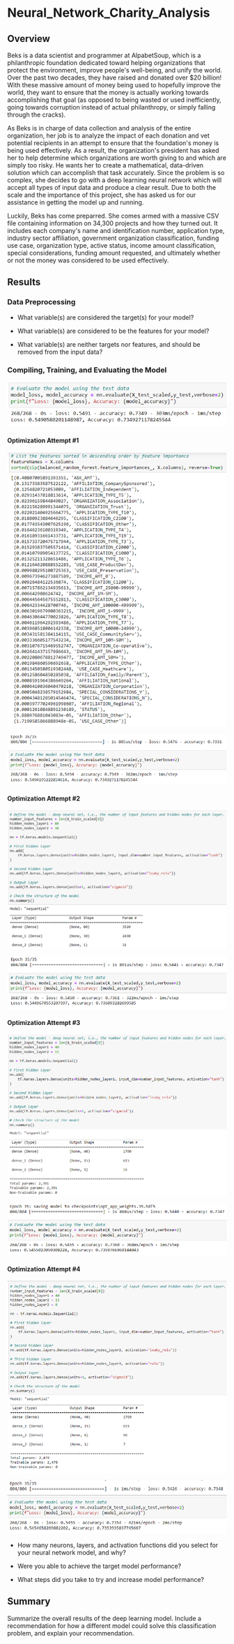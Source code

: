 # Neural_Network_Charity_Analysis

## Overview

Beks is a data scientist and programmer at AlpabetSoup, which is a philanthropic foundation dedicated toward helping organizations that protect the environment, improve people's well-being, and unify the world.  Over the past two decades, they have raised and donated over $20 billion!  With these massive amount of money being used to hopefully improve the world, they want to ensure that the money is actually working towards accomplishing that goal (as opposed to being wasted or used inefficiently, going towards corruption instead of actual philanthropy, or simply falling through the cracks).

As Beks is in charge of data collection and analysis of the entire organization, her job is to analyze the impact of each donation and vet potential recipients in an attempt to ensure that the foundation's money is being used effectively.  As a result, the organization's president has asked her to help determine which organizations are worth giving to and which are simply too risky.  He wants her to create a mathematical, data-driven solution which can accomplish that task accurately.  Since the problem is so complex, she decides to go with a deep learning neural network which will accept all types of input data and produce a clear result.  Due to both the scale and the importance of this project, she has asked us for our assistance in getting the model up and running.

Luckily, Beks has come preparred.  She comes armed with a massive CSV file containing information on 34,300 projects and how they turned out.  It includes each company's name and identification number, application type, industry sector affiliation, government organization classification, funding use case, organization type, active status, income amount classification, special considerations, funding amount requested, and ultimately whether or not the money was considered to be used effectively.

## Results

### Data Preprocessing

* What variable(s) are considered the target(s) for your model?

* What variable(s) are considered to be the features for your model?

* What variable(s) are neither targets nor features, and should be removed from the input data?

### Compiling, Training, and Evaluating the Model

![Original Results](https://github.com/Jeffstr00/Neural_Network_Charity_Analysis/blob/main/Resources/orig_results.png)

#### Optimization Attempt #1

![Optimization Attempt #1: Feature Importance](https://github.com/Jeffstr00/Neural_Network_Charity_Analysis/blob/main/Resources/opt1_feature_importance.png)

![Optimization Attempt #1 Results](https://github.com/Jeffstr00/Neural_Network_Charity_Analysis/blob/main/Resources/opt1_results.png)

#### Optimization Attempt #2

![Optimization Attempt #2: Activation Functions](https://github.com/Jeffstr00/Neural_Network_Charity_Analysis/blob/main/Resources/opt2_activation.png)

![Optimization Attempt #2 Results](https://github.com/Jeffstr00/Neural_Network_Charity_Analysis/blob/main/Resources/opt2_results.png)

#### Optimization Attempt #3

![Optimization Attempt #3: Number of Nodes](https://github.com/Jeffstr00/Neural_Network_Charity_Analysis/blob/main/Resources/opt3_nodes.png)

![Optimization Attempt #3 Results](https://github.com/Jeffstr00/Neural_Network_Charity_Analysis/blob/main/Resources/opt3_results.png)

#### Optimization Attempt #4

![Optimization Attempt #4: Feature Importance](https://github.com/Jeffstr00/Neural_Network_Charity_Analysis/blob/main/Resources/opt4_layer.png)

![Optimization Attempt #4 Results](https://github.com/Jeffstr00/Neural_Network_Charity_Analysis/blob/main/Resources/opt4_results.png)

* How many neurons, layers, and activation functions did you select for your neural network model, and why?

* Were you able to achieve the target model performance?

* What steps did you take to try and increase model performance?

## Summary

Summarize the overall results of the deep learning model. Include a recommendation for how a different model could solve this classification problem, and explain your recommendation.
